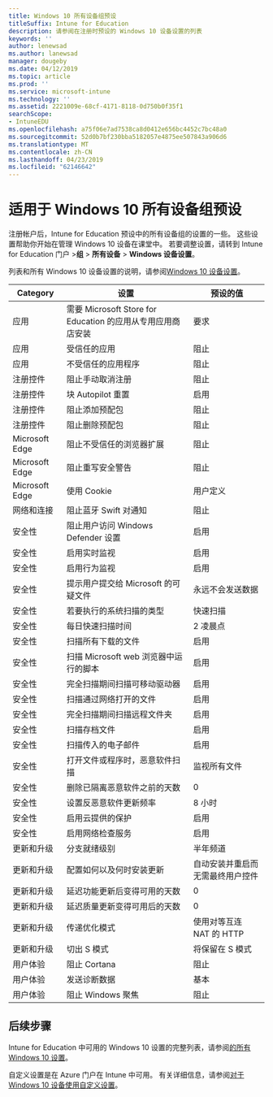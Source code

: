 ```yaml
---
title: Windows 10 所有设备组预设
titleSuffix: Intune for Education
description: 请参阅在注册时预设的 Windows 10 设备设置的列表
keywords: ''
author: lenewsad
ms.author: lanewsad
manager: dougeby
ms.date: 04/12/2019
ms.topic: article
ms.prod: ''
ms.service: microsoft-intune
ms.technology: ''
ms.assetid: 2221009e-68cf-4171-8118-0d750b0f35f1
searchScope:
- IntuneEDU
ms.openlocfilehash: a75f06e7ad7538ca8d0412e656bc4452c7bc48a0
ms.sourcegitcommit: 52d0b7bf230bba5182057e4875ee507843a906d6
ms.translationtype: MT
ms.contentlocale: zh-CN
ms.lasthandoff: 04/23/2019
ms.locfileid: "62146642"
---
```

# <a name="all-devices-group-presets-for-windows-10"></a>适用于 Windows 10 所有设备组预设
注册帐户后，Intune for Education 预设中的所有设备组的设置的一些。 这些设置帮助你开始在管理 Windows 10 设备在课堂中。 若要调整设置，请转到 Intune for Education 门户 >**组** > **所有设备** > **Windows 设备设置**。  

列表和所有 Windows 10 设备设置的说明，请参阅[Windows 10 设备设置](all-edu-settings-windows.md)。  

|Category|设置|预设的值|
|---|---|---|
|应用|需要 Microsoft Store for Education 的应用从专用应用商店安装|要求|
|应用|受信任的应用|阻止|  
|应用|不受信任的应用程序|阻止| 
|注册控件|阻止手动取消注册|阻止|
|注册控件|块 Autopilot 重置|启用|
|注册控件|阻止添加预配包|阻止|
|注册控件|阻止删除预配包|阻止|
|Microsoft Edge|阻止不受信任的浏览器扩展 |阻止|
|Microsoft Edge|阻止重写安全警告 |阻止|
|Microsoft Edge|使用 Cookie|用户定义
|网络和连接|阻止蓝牙 Swift 对通知 |阻止
|安全性|阻止用户访问 Windows Defender 设置|启用
|安全性|启用实时监视|启用
|安全性|启用行为监视|启用
|安全性|提示用户提交给 Microsoft 的可疑文件|永远不会发送数据
|安全性|若要执行的系统扫描的类型|快速扫描|
|安全性|每日快速扫描时间|2 凌晨点|
|安全性|扫描所有下载的文件|启用|
|安全性|扫描 Microsoft web 浏览器中运行的脚本|启用|
|安全性|完全扫描期间扫描可移动驱动器|启用|
|安全性|扫描通过网络打开的文件|启用|
|安全性|完全扫描期间扫描远程文件夹|启用|
|安全性|扫描存档文件|启用|
|安全性|扫描传入的电子邮件|启用|
|安全性|打开文件或程序时，恶意软件扫描|监视所有文件|
|安全性|删除已隔离恶意软件之前的天数|0|
|安全性|设置反恶意软件更新频率|8 小时|
|安全性|启用云提供的保护|启用|
|安全性|启用网络检查服务|启用|
|更新和升级 |分支就绪级别|半年频道|
|更新和升级 |配置如何以及何时安装更新|自动安装并重启而无需最终用户控件| 
|更新和升级 |延迟功能更新后变得可用的天数 |0|
|更新和升级 |延迟质量更新变得可用后的天数  |0|
|更新和升级 |传递优化模式|使用对等互连 NAT 的 HTTP |
|更新和升级 |切出 S 模式|将保留在 S 模式|
|用户体验|阻止 Cortana|阻止|
|用户体验|发送诊断数据|基本|
|用户体验|阻止 Windows 聚焦|阻止|  


## <a name="next-steps"></a>后续步骤
Intune for Education 中可用的 Windows 10 设置的完整列表，请参阅[的所有 Windows 10 设置](all-edu-settings-windows.md)。  

自定义设置是在 Azure 门户在 Intune 中可用。 有关详细信息，请参阅[对于 Windows 10 设备使用自定义设置](https://docs.microsoft.com/intune/custom-settings-windows-10)。  